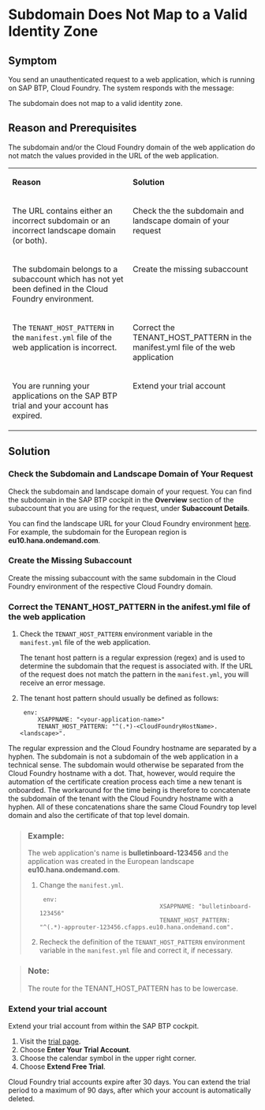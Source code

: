 <!-- loio21f850448f574bf08f636a17a179af75 -->

# Subdomain Does Not Map to a Valid Identity Zone



## Symptom

You send an unauthenticated request to a web application, which is running on SAP BTP, Cloud Foundry. The system responds with the message:

The subdomain does not map to a valid identity zone.



## Reason and Prerequisites

The subdomain and/or the Cloud Foundry domain of the web application do not match the values provided in the URL of the web application.


<table>
<tr>
<td valign="top">

**Reason**

</td>
<td valign="top">

**Solution**

</td>
</tr>
<tr>
<td valign="top">

The URL contains either an incorrect subdomain or an incorrect landscape domain \(or both\).

</td>
<td valign="top">

Check the the subdomain and landscape domain of your request

</td>
</tr>
<tr>
<td valign="top">

The subdomain belongs to a subaccount which has not yet been defined in the Cloud Foundry environment.

</td>
<td valign="top">

Create the missing subaccount

</td>
</tr>
<tr>
<td valign="top">

The `TENANT_HOST_PATTERN` in the `manifest.yml` file of the web application is incorrect.

</td>
<td valign="top">

Correct the TENANT\_HOST\_PATTERN in the manifest.yml file of the web application

</td>
</tr>
<tr>
<td valign="top">

You are running your applications on the SAP BTP trial and your account has expired.

</td>
<td valign="top">

Extend your trial account

</td>
</tr>
</table>



## Solution



### Check the Subdomain and Landscape Domain of Your Request

Check the subdomain and landscape domain of your request. You can find the subdomain in the SAP BTP cockpit in the **Overview** section of the subaccount that you are using for the request, under **Subaccount Details**.

You can find the landscape URL for your Cloud Foundry environment [here](https://help.sap.com/docs/BTP/65de2977205c403bbc107264b8eccf4b/350356d1dc314d3199dca15bd2ab9b0e.html#loiof344a57233d34199b2123b9620d0bb41). For example, the subdomain for the European region is **eu10.hana.ondemand.com**.



### Create the Missing Subaccount

Create the missing subaccount with the same subdomain in the Cloud Foundry environment of the respective Cloud Foundry domain.



### Correct the TENANT\_HOST\_PATTERN in the anifest.yml file of the web application

1.  Check the `TENANT_HOST_PATTERN` environment variable in the `manifest.yml` file of the web application.

    The tenant host pattern is a regular expression \(regex\) and is used to determine the subdomain that the request is associated with. If the URL of the request does not match the pattern in the `manifest.yml`, you will receive an error message.

2.  The tenant host pattern should usually be defined as follows:

    ```
     env:
         XSAPPNAME: "<your-application-name>"
         TENANT_HOST_PATTERN: "^(.*)-<CloudFoundryHostName>.<landscape>".
    ```


The regular expression and the Cloud Foundry hostname are separated by a hyphen. The subdomain is not a subdomain of the web application in a technical sense. The subdomain would otherwise be separated from the Cloud Foundry hostname with a dot. That, however, would require the automation of the certificate creation process each time a new tenant is onboarded. The workaround for the time being is therefore to concatenate the subdomain of the tenant with the Cloud Foundry hostname with a hyphen. All of these concatenations share the same Cloud Foundry top level domain and also the certificate of that top level domain.

> ### Example:  
> The web application's name is **bulletinboard-123456** and the application was created in the European landscape **eu10.hana.ondemand.com**.
> 
> 1.  Change the `manifest.yml`.
> 
>     ```
>      env:
>     									XSAPPNAME: "bulletinboard-123456"
>     									TENANT_HOST_PATTERN: "^(.*)-approuter-123456.cfapps.eu10.hana.ondemand.com".
>     ```
> 
> 2.  Recheck the definition of the `TENANT_HOST_PATTERN` environment variable in the `manifest.yml` file and correct it, if necessary.

> ### Note:  
> The route for the TENANT\_HOST\_PATTERN has to be lowercase.



### Extend your trial account

Extend your trial account from within the SAP BTP cockpit.

1.  Visit the [trial page](https://cockpit.hanatrial.ondemand.com/cockpit#/home/trial).
2.  Choose **Enter Your Trial Account**.
3.  Choose the calendar symbol in the upper right corner.
4.  Choose **Extend Free Trial**.

Cloud Foundry trial accounts expire after 30 days. You can extend the trial period to a maximum of 90 days, after which your account is automatically deleted.

